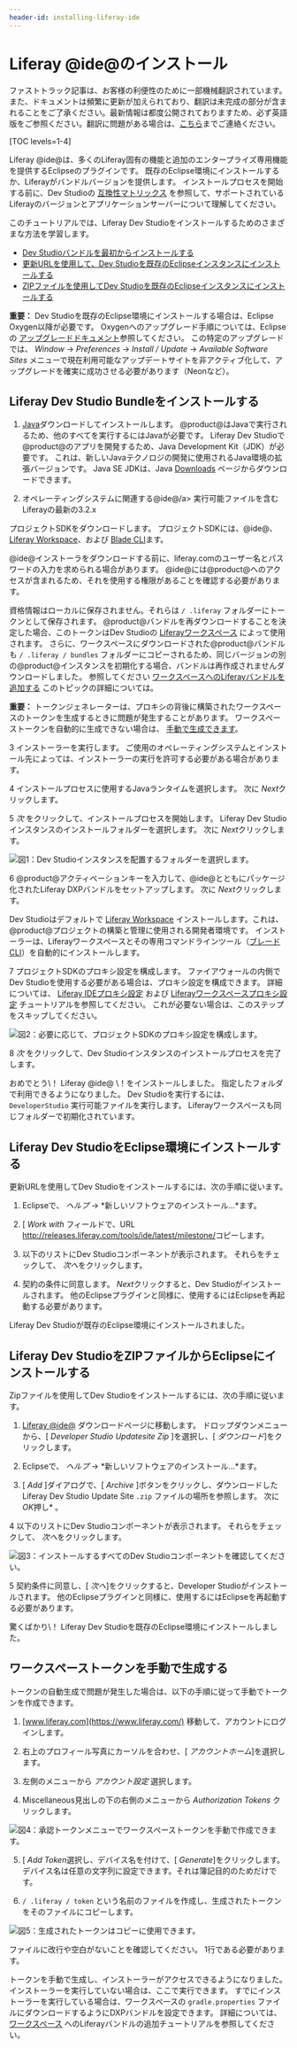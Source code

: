 ```yaml
---
header-id: installing-liferay-ide
---
```


# Liferay @ide@のインストール

<p class="alert alert-info"><span class="wysiwyg-color-blue120">ファストトラック記事は、お客様の利便性のために一部機械翻訳されています。また、ドキュメントは頻繁に更新が加えられており、翻訳は未完成の部分が含まれることをご了承ください。最新情報は都度公開されておりますため、必ず英語版をご参照ください。翻訳に問題がある場合は、<a href="mailto:support-content-jp@liferay.com">こちら</a>までご連絡ください。</span></p>

[TOC levels=1-4]

Liferay @ide@は、多くのLiferay固有の機能と追加のエンタープライズ専用機能を提供するEclipseのプラグインです。 既存のEclipse環境にインストールするか、Liferayがバンドルバージョンを提供します。 インストールプロセスを開始する前に、Dev Studioの [互換性マトリックス](https://web.liferay.com/group/customer/dxp/support/compatibility-matrix/developer-tools) を参照して、サポートされているLiferayのバージョンとアプリケーションサーバーについて理解してください。

このチュートリアルでは、Liferay Dev Studioをインストールするためのさまざまな方法を学習します。

  - [Dev Studioバンドルを最初からインストールする](#install-the-liferay-dev-studio-bundle)
  - [更新URLを使用して、Dev Studioを既存のEclipseインスタンスにインストールする](#install-liferay-dev-studio-into-eclipse-environment)
  - [ZIPファイルを使用してDev Studioを既存のEclipseインスタンスにインストールする](#install-liferay-dev-studio-into-eclipse-from-a-zip-file)

**重要：** Dev Studioを既存のEclipse環境にインストールする場合は、Eclipse Oxygen以降が必要です。 Oxygenへのアップグレード手順については、Eclipseの [アップグレードドキュメント](https://wiki.eclipse.org/FAQ_How_do_I_upgrade_Eclipse_IDE%3F#Upgrading_existing_Eclipse_IDE_and_Installed_Features_to_newer_release)参照してください。 この特定のアップグレードでは、 *Window* → *Preferences* → *Install / Update* → *Available Software Sites* メニューで現在利用可能なアップデートサイトを非アクティブ化して、アップグレードを確実に成功させる必要があります（Neonなど）。

## Liferay Dev Studio Bundleをインストールする

1.  [Java](http://java.oracle.com)ダウンロードしてインストールします。 @product@はJavaで実行されるため、他のすべてを実行するにはJavaが必要です。 Liferay Dev Studioで@product@のアプリを開発するため、Java Development Kit（JDK）が必要です。 これは、新しいJavaテクノロジの開発に使用されるJava環境の拡張バージョンです。 Java SE JDKは、Java [Downloads](http://www.oracle.com/technetwork/java/javase/downloads/index.html) ページからダウンロードできます。

2.  オペレーティングシステムに関連する@ide@/a> 実行可能ファイルを含むLiferayの最新の3.2.x

プロジェクトSDKをダウンロードします。 プロジェクトSDKには、@ide@、 [Liferay Workspace](/docs/7-1/tutorials/-/knowledge_base/t/liferay-workspace)、および [Blade CLI](/docs/7-1/tutorials/-/knowledge_base/t/blade-cli)ます。</p> 
   
   @ide@インストーラをダウンロードする前に、liferay.comのユーザー名とパスワードの入力を求められる場合があります。 @ide@には@product@へのアクセスが含まれるため、それを使用する権限があることを確認する必要があります。
   
   資格情報はローカルに保存されません。それらは `/ .liferay` フォルダーにトークンとして保存されます。 @product@バンドルを再ダウンロードすることを決定した場合、このトークンはDev Studioの [Liferayワークスペース](/docs/7-1/tutorials/-/knowledge_base/t/liferay-workspace) によって使用されます。 さらに、ワークスペースにダウンロードされた@product@バンドルも `/ .liferay / bundles` フォルダーにコピーされるため、同じバージョンの別の@product@インスタンスを初期化する場合、バンドルは再作成されませんダウンロードしました。 参照してください [ワークスペースへのLiferayバンドルを追加する](/docs/7-1/tutorials/-/knowledge_base/t/configuring-a-liferay-workspace#adding-a-liferay-bundle-to-a-workspace) このトピックの詳細については。
   
   **重要：** トークンジェネレーターは、プロキシの背後に構築されたワークスペースのトークンを生成するときに問題が発生することがあります。 ワークスペーストークンを自動的に生成できない場合は、 [手動で生成できます](#generating-a-workspace-token-manually)。</li> 
   
   3  インストーラーを実行します。 ご使用のオペレーティングシステムとインストール先によっては、インストーラーの実行を許可する必要がある場合があります。

4  インストールプロセスに使用するJavaランタイムを選択します。 次に *Next*クリックします。

5  *次* をクリックして、インストールプロセスを開始します。 Liferay Dev Studioインスタンスのインストールフォルダーを選択します。 次に *Next*クリックします。
  
  ![図1：Dev Studioインスタンスを配置するフォルダーを選択します。](../../../images-dxp/dev-studio-install.png)

6  @product@アクティベーションキーを入力して、@ide@とともにパッケージ化されたLiferay DXPバンドルをセットアップします。 次に *Next*クリックします。
  
  Dev Studioはデフォルトで [Liferay Workspace](/docs/7-1/tutorials/-/knowledge_base/t/liferay-workspace) インストールします。これは、@product@プロジェクトの構築と管理に使用される開発者環境です。 インストーラーは、Liferayワークスペースとその専用コマンドラインツール（[ブレードCLI](/docs/7-1/tutorials/-/knowledge_base/t/blade-cli)）を自動的にインストールします。

7  プロジェクトSDKのプロキシ設定を構成します。 ファイアウォールの内側でDev Studioを使用する必要がある場合は、プロキシ設定を構成できます。 詳細については、 [Liferay IDEプロキシ設定](/docs/7-1/tutorials/-/knowledge_base/t/setting-proxy-requirements-for-liferay-ide) および [Liferayワークスペースプロキシ設定](/docs/7-1/tutorials/-/knowledge_base/t/setting-proxy-requirements-for-liferay-workspace) チュートリアルを参照してください。 これが必要ない場合は、このステップをスキップしてください。
  
  ![図2：必要に応じて、プロジェクトSDKのプロキシ設定を構成します。](../../../images-dxp/dev-studio-proxy-settings.png)

8  *次* をクリックして、Dev Studioインスタンスのインストールプロセスを完了します。</ol> 

おめでとう\！ Liferay @ide@ \！をインストールしました。 指定したフォルダで利用できるようになりました。 Dev Studioを実行するには、 `DeveloperStudio` 実行可能ファイルを実行します。 Liferayワークスペースも同じフォルダーで初期化されています。



## Liferay Dev StudioをEclipse環境にインストールする

更新URLを使用してDev Studioをインストールするには、次の手順に従います。

1.  Eclipseで、 *ヘルプ* → *新しいソフトウェアのインストール...*ます。

2.  [ *Work with* フィールドで、URL <http://releases.liferay.com/tools/ide/latest/milestone/>コピーします。

3.  以下のリストにDev Studioコンポーネントが表示されます。 それらをチェックして、 *次へ*をクリックします。

4.  契約の条件に同意します。 *Next*クリックすると、Dev Studioがインストールされます。 他のEclipseプラグインと同様に、使用するにはEclipseを再起動する必要があります。

Liferay Dev Studioが既存のEclipse環境にインストールされました。



## Liferay Dev StudioをZIPファイルからEclipseにインストールする

Zipファイルを使用してDev Studioをインストールするには、次の手順に従います。

1.  [Liferay @ide@](https://web.liferay.com/group/customer/dxp/downloads/developer-tools) ダウンロードページに移動します。 ドロップダウンメニューから、[ *Developer Studio Updatesite Zip* ]を選択し、[ *ダウンロード*]をクリックします。

2.  Eclipseで、 *ヘルプ* → *新しいソフトウェアのインストール...*ます。

3.  [ *Add* ]ダイアログで、[ *Archive* ]ボタンをクリックし、ダウンロードしたLiferay Dev Studio Update Site `.zip` ファイルの場所を参照します。 次に *OK*押し* 。</p></li> 
   
   4  以下のリストにDev Studioコンポーネントが表示されます。 それらをチェックして、 *次へ*をクリックします。
  
  ![図3：インストールするすべてのDev Studioコンポーネントを確認してください。](../../../images-dxp/dev-studio-zip-install.png)

5  契約条件に同意し、[ *次へ*]をクリックすると、Developer Studioがインストールされます。 他のEclipseプラグインと同様に、使用するにはEclipseを再起動する必要があります。</ol> 

驚くばかり\！ Liferay Dev Studioを既存のEclipse環境にインストールしました。



## ワークスペーストークンを手動で生成する

トークンの自動生成で問題が発生した場合は、以下の手順に従って手動でトークンを作成できます。

1.  [www.liferay.com](https://www.liferay.com/) 移動して、アカウントにログインします。

2.  右上のプロフィール写真にカーソルを合わせ、[ *アカウントホーム*]を選択します。

3.  左側のメニューから *アカウント設定* 選択します。

4.  Miscellaneous見出しの下の右側のメニューから *Authorization Tokens* クリックします。
   
   ![図4：承認トークンメニューでワークスペーストークンを手動で作成できます。](../../../images-dxp/authorization-tokens-option.png)

5.  [ *Add Token*選択し、デバイス名を付けて、[ *Generate*]をクリックします。 デバイス名は任意の文字列に設定できます。それは簿記目的のためだけです。

6.  `/ .liferay / token` という名前のファイルを作成し、生成されたトークンをそのファイルにコピーします。
   
   ![図5：生成されたトークンはコピーに使用できます。](../../../images-dxp/generated-token.png)
   
   ファイルに改行や空白がないことを確認してください。 1行である必要があります。

トークンを手動で生成し、インストーラーがアクセスできるようになりました。 インストーラーを実行していない場合は、ここで実行できます。 すでにインストーラーを実行している場合は、ワークスペースの `gradle.properties` ファイルにダウンロードするようにDXPバンドルを設定できます。 詳細については、 [ワークスペース](/docs/7-1/tutorials/-/knowledge_base/t/configuring-a-liferay-workspace#adding-a-liferay-bundle-to-a-workspace) へのLiferayバンドルの追加チュートリアルを参照してください。
